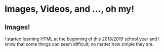 <h1>Images, Videos, and ..., oh my!</h1>

<h2>Images!</h2>

<p>I started learning HTML at the beginning of this 2018/2019 school year and I know that some things can seem difficult, no matter how simple they are.</p> 
